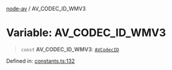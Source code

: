 [node-av](../globals.md) / AV\_CODEC\_ID\_WMV3

# Variable: AV\_CODEC\_ID\_WMV3

> `const` **AV\_CODEC\_ID\_WMV3**: [`AVCodecID`](../type-aliases/AVCodecID.md)

Defined in: [constants.ts:132](https://github.com/seydx/av/blob/f8631fc881b394300b1479f511d55cf1c370a87f/src/constants/constants.ts#L132)
